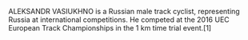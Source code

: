 ALEKSANDR VASIUKHNO is a Russian male track cyclist, representing Russia at international competitions. He competed at the 2016 UEC European Track Championships in the 1 km time trial event.[1]
